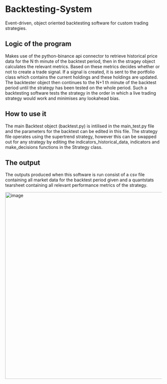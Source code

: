 # Backtesting-System
Event-driven, object oriented backtesting software for custom trading strategies.

## Logic of the program

Makes use of the python-binance api connector to retrieve historical price data for the N th minute of the backtest period, then in the stragey object calculates the relevant metrics. Based on these metrics decides whether or not to create a trade signal. If a signal is created, it is sent to the portfolio class which contains the current holdings and these holdings are updated. 
The backtester object then continues to the N+1 th minute of the backtest period until the strategy has been tested on the whole period.
Such a backtesting software tests the strategy in the order in which a live trading strategy would work and minimises any lookahead bias.

## How to use it

The main Backtest object (backtest.py) is intilised in the main_test.py file and the parameters for the backtest can be edited in this file.
The strategy file operates using the supertrend strategy, however this can be swapped out for any strategy by editing the indicators_historical_data, indicators and
make_decisions functions in the Strategy class.

## The output

The outputs produced when this software is run consist of a csv file containing all market data for the backtest period given and a quantstats tearsheet containing 
all relevant performance metrics of the strategy. 

<img width="600" alt="image" src="https://user-images.githubusercontent.com/71666566/187538425-16740d00-1d72-4558-b7a1-ac63edb7522f.png">
